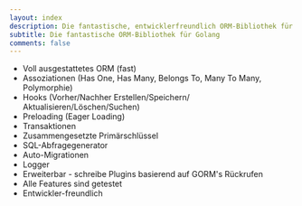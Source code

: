 ```yaml
---
layout: index
description: Die fantastische, entwicklerfreundlich ORM-Bibliothek für Golang
subtitle: Die fantastische ORM-Bibliothek für Golang
comments: false
---
```


* <i class="fa fa-arrow-circle-right" aria-hidden="true"></i> Voll ausgestattetes ORM (fast)
* <i class="fa fa-arrow-circle-right" aria-hidden="true"></i> Assoziationen (Has One, Has Many, Belongs To, Many To Many, Polymorphie)
* <i class="fa fa-arrow-circle-right" aria-hidden="true"></i> Hooks (Vorher/Nachher Erstellen/Speichern/ Aktualisieren/Löschen/Suchen)
* <i class="fa fa-arrow-circle-right" aria-hidden="true"></i> Preloading (Eager Loading)
* <i class="fa fa-arrow-circle-right" aria-hidden="true"></i> Transaktionen
* <i class="fa fa-arrow-circle-right" aria-hidden="true"></i> Zusammengesetzte Primärschlüssel
* <i class="fa fa-arrow-circle-right" aria-hidden="true"></i> SQL-Abfragegenerator
* <i class="fa fa-arrow-circle-right" aria-hidden="true"></i> Auto-Migrationen
* <i class="fa fa-arrow-circle-right" aria-hidden="true"></i> Logger
* <i class="fa fa-arrow-circle-right" aria-hidden="true"></i> Erweiterbar - schreibe Plugins basierend auf GORM's Rückrufen
* <i class="fa fa-arrow-circle-right" aria-hidden="true"></i> Alle Features sind getestet
* <i class="fa fa-arrow-circle-right" aria-hidden="true"></i> Entwickler-freundlich